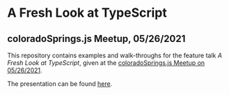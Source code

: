 # A Fresh Look at TypeScript

## coloradoSprings.js Meetup, 05/26/2021

This repository contains examples and walk-throughs for the feature talk _A Fresh Look at TypeScript_, given at the [coloradoSprings.js Meetup on 05/26/2021](https://www.meetup.com/coloradospringsjs/events/jbpblpycchbjc/).

The presentation can be found [here](https://docs.google.com/presentation/d/19Mtz3DGW4k7uEwPmIlOuQwv9SBnyTPzThv1fSMXGuYU/edit?usp=sharing).